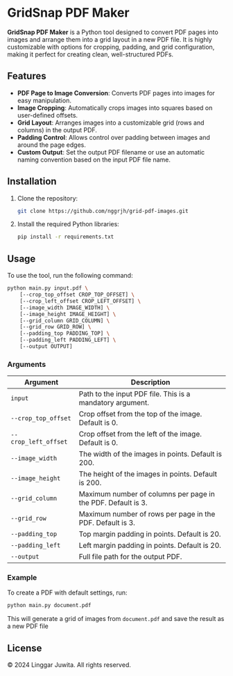 # GridSnap PDF Maker

**GridSnap PDF Maker** is a Python tool designed to convert PDF pages into images and arrange them into a grid layout in a new PDF file. It is highly customizable with options for cropping, padding, and grid configuration, making it perfect for creating clean, well-structured PDFs.

## Features

- **PDF Page to Image Conversion**: Converts PDF pages into images for easy manipulation.
- **Image Cropping**: Automatically crops images into squares based on user-defined offsets.
- **Grid Layout**: Arranges images into a customizable grid (rows and columns) in the output PDF.
- **Padding Control**: Allows control over padding between images and around the page edges.
- **Custom Output**: Set the output PDF filename or use an automatic naming convention based on the input PDF file name.

## Installation

1. Clone the repository:

   ```bash
   git clone https://github.com/nggrjh/grid-pdf-images.git
   ```

2. Install the required Python libraries:

   ```bash
   pip install -r requirements.txt
   ```

## Usage

To use the tool, run the following command:

```bash
python main.py input.pdf \
    [--crop_top_offset CROP_TOP_OFFSET] \
    [--crop_left_offset CROP_LEFT_OFFSET] \
    [--image_width IMAGE_WIDTH] \
    [--image_height IMAGE_HEIGHT] \
    [--grid_column GRID_COLUMN] \
    [--grid_row GRID_ROW] \
    [--padding_top PADDING_TOP] \
    [--padding_left PADDING_LEFT] \
    [--output OUTPUT]
```

### Arguments

| Argument              | Description                                                   |
| --------------------- | ------------------------------------------------------------- |
| `input`               | Path to the input PDF file. This is a mandatory argument.     |
| `--crop_top_offset`   | Crop offset from the top of the image. Default is 0.          |
| `--crop_left_offset`  | Crop offset from the left of the image. Default is 0.         |
| `--image_width`       | The width of the images in points. Default is 200.            |
| `--image_height`      | The height of the images in points. Default is 200.           |
| `--grid_column`       | Maximum number of columns per page in the PDF. Default is 3.  |
| `--grid_row`          | Maximum number of rows per page in the PDF. Default is 3.     |
| `--padding_top`       | Top margin padding in points. Default is 20.                  |
| `--padding_left`      | Left margin padding in points. Default is 20.                 |
| `--output`            | Full file path for the output PDF.                            |

### Example

To create a PDF with default settings, run:

```bash
python main.py document.pdf
```

This will generate a grid of images from `document.pdf` and save the result as a new PDF file

## License

© 2024 Linggar Juwita. All rights reserved.
